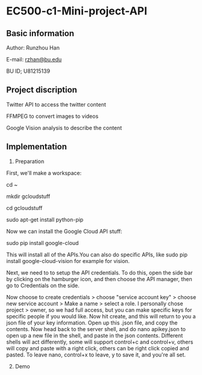 # EC500-c1-Mini-project-API
## Basic information
Author: Runzhou Han

E-mail: rzhan@bu.edu

BU ID; U81215139

## Project discription
Twitter API to access the twitter content

FFMPEG to convert images to videos

Google Vision analysis to describe the content 

## Implementation

1. Preparation

First, we'll make a workspace:

cd ~

mkdir gcloudstuff

cd gcloudstuff

sudo apt-get install python-pip

Now we can install the Google Cloud API stuff:

sudo pip install google-cloud

This will install all of the APIs.You can also do specific APIs, like sudo pip install google-cloud-vision for example for vision.

Next, we need to to setup the API credentials. To do this, open the side bar by clicking on the hamburger icon, and then choose the API manager, then go to Credentials on the side.

Now choose to create credentials > choose "service account key" > choose new service account > Make a name > select a role. I personally chose project > owner, so we had full access, but you can make specific keys for specific people if you would like. Now hit create, and this will return to you a json file of your key information. Open up this .json file, and copy the contents. Now head back to the server shell, and do nano apikey.json to open up a new file in the shell, and paste in the json contents. Different shells will act differently, some will support control+c and control+v, others will copy and paste with a right click, others can be right click copied and pasted. To leave nano, control+x to leave, y to save it, and you're all set.

2. Demo


